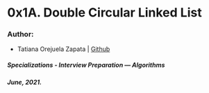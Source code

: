 # 0x1A. Double Circular Linked List

### Author:
* Tatiana Orejuela Zapata | [Github](https://github.com/tatsOre)

##### Specializations - Interview Preparation ― Algorithms
##### June, 2021.

